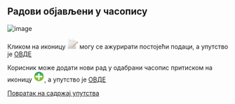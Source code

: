 ## Радови објављени у часопису
 
![image](https://user-images.githubusercontent.com/29538544/150641460-393a5a96-6443-4102-a8fb-a16a24d8482e.png)

Кликом на иконицу ![image](../../images/edit24.png) могу се ажурирати постојећи подаци, а упутство је [ОВДЕ](AzuriranjePodatakaOraduUcasopisu.md)
  
Корисник може додати нови рад у одабрани часопис притиском на иконицу ![image](../../images/create24.png), а упутство је [ОВДЕ](podaciOradu.md) 

[Повратак на садржај упутства](../../uputstvo.md#садржај)
